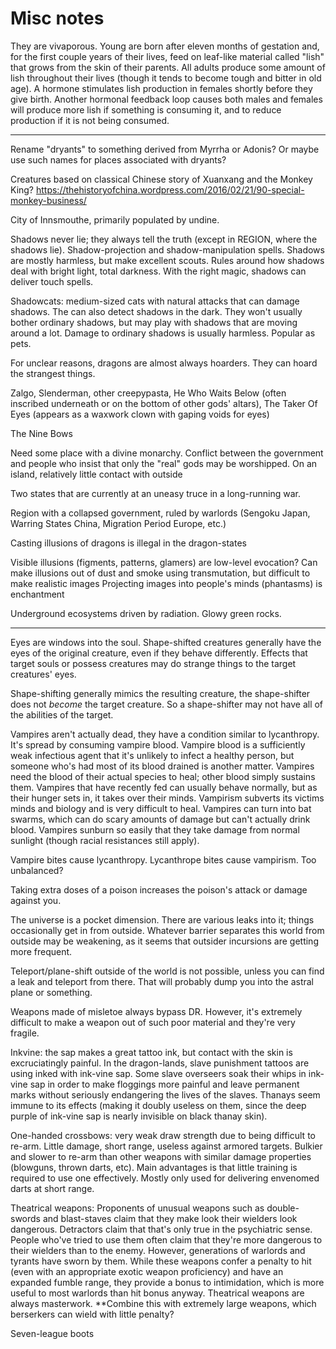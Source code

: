 # Misc notes

They are vivaporous.  Young are born after eleven months of gestation and, for the first couple years of their lives, feed on leaf-like material called "lish" that grows from the skin of their parents.  All adults produce some amount of lish throughout their lives (though it tends to become tough and bitter in old age).  A hormone stimulates lish production in females shortly before they give birth.  Another hormonal feedback loop causes both males and females will produce more lish if something is consuming it, and to reduce production if it is not being consumed. 

-----------

Rename "dryants" to something derived from Myrrha or Adonis?  Or maybe use such names for places associated with dryants?

Creatures based on classical Chinese story of Xuanxang and the Monkey King?
https://thehistoryofchina.wordpress.com/2016/02/21/90-special-monkey-business/


City of Innsmouthe, primarily populated by undine.

Shadows never lie; they always tell the truth (except in REGION, where the shadows lie).  Shadow-projection and shadow-manipulation spells.  Shadows are mostly harmless, but make excellent scouts.  Rules around how shadows deal with bright light, total darkness.  With the right magic, shadows can deliver touch spells.

Shadowcats: medium-sized cats with natural attacks that can damage shadows.  The can also detect shadows in the dark.  They won't usually bother ordinary shadows, but may play with shadows that are moving around a lot.  Damage to ordinary shadows is usually harmless.  Popular as pets.

For unclear reasons, dragons are almost always hoarders.  They can hoard the strangest things.

Zalgo, Slenderman, other creepypasta, He Who Waits Below (often inscribed underneath or on the bottom of other gods' altars), The Taker Of Eyes (appears as a waxwork clown with gaping voids for eyes)

The Nine Bows

Need some place with a divine monarchy.  Conflict between the government and people who insist that only the "real" gods may be worshipped.  On an island, relatively little contact with outside

Two states that are currently at an uneasy truce in a long-running war.

Region with a collapsed government, ruled by warlords (Sengoku Japan, Warring States China, Migration Period Europe, etc.)

Casting illusions of dragons is illegal in the dragon-states

Visible illusions (figments, patterns, glamers) are low-level evocation?
Can make illusions out of dust and smoke using transmutation,  but difficult to make realistic images
Projecting images into people's minds (phantasms) is enchantment

Underground ecosystems driven by radiation.  Glowy green rocks.



----

Eyes are windows into the soul.  Shape-shifted creatures generally have the eyes of the original creature, even if they behave differently.  Effects that target souls or possess creatures may do strange things to the target creatures' eyes.


Shape-shifting generally mimics the resulting creature, the shape-shifter does not *become* the target creature.  So a shape-shifter may not have all of the abilities of the target.


Vampires aren't actually dead, they have a condition similar to lycanthropy.  It's spread by consuming vampire blood.  Vampire blood is a sufficiently weak infectious agent that it's unlikely to infect a healthy person, but someone who's had most of its blood drained is another matter.  Vampires need the blood of their actual species to heal; other blood simply sustains them.  Vampires that have recently fed can usually behave normally, but as their hunger sets in, it takes over their minds.  Vampirism subverts its victims minds and biology and is very difficult to heal.  Vampires can turn into bat swarms, which can do scary amounts of damage but can't actually drink blood.  Vampires sunburn so easily that they take damage from normal sunlight (though racial resistances still apply).


Vampire bites cause lycanthropy.  Lycanthrope bites cause vampirism.  Too unbalanced?


Taking extra doses of a poison increases the poison's attack or damage against you.

The universe is a pocket dimension.  There are various leaks into it; things occasionally get in from outside.  Whatever barrier separates this world from outside may be weakening, as it seems that outsider incursions are getting more frequent.

Teleport/plane-shift outside of the world is not possible, unless you can find a leak and teleport from there.  That will probably dump you into the astral plane or something.

Weapons made of misletoe always bypass DR.  However, it's extremely difficult to make a weapon out of such poor material and they're very fragile.

Inkvine: the sap makes a great tattoo ink, but contact with the skin is excruciatingly painful.  In the dragon-lands, slave punishment tattoos are using inked with ink-vine sap.  Some slave overseers soak their whips in ink-vine sap in order to make floggings more painful and leave permanent marks without seriously endangering the lives of the slaves.  Thanays seem immune to its effects (making it doubly useless on them, since the deep purple of ink-vine sap is nearly invisible on black thanay skin).

One-handed crossbows: very weak draw strength due to being difficult to re-arm.  Little damage, short range, useless against armored targets.  Bulkier and slower to re-arm than other weapons with similar damage properties (blowguns, thrown darts, etc).  Main advantages is that little training is required to use one effectively.  Mostly only used for delivering envenomed darts at short range.  

Theatrical weapons: Proponents of unusual weapons such as double-swords and blast-staves claim that they make look their wielders look dangerous.  Detractors claim that that's only true in the psychiatric sense.  People who've tried to use them often claim that they're more dangerous to their wielders than to the enemy.  However, generations of warlords and tyrants have sworn by them.  While these weapons confer a penalty to hit (even with an appropriate exotic weapon proficiency) and have an expanded fumble range, they provide a bonus to intimidation, which is more useful to most warlords than hit bonus anyway.  Theatrical weapons are always masterwork.
**Combine this with extremely large weapons, which berserkers can wield with little penalty?

Seven-league boots

